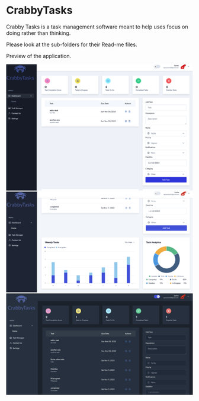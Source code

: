 # CrabbyTasks
Crabby Tasks is a task management software meant to help uses focus on doing
rather than thinking.


Please look at the sub-folders for their Read-me files.

Preview of the application.

![Homepage](./docs/HomePage.png)
![ExtendedHome](./docs/HomePageExtended.png)
![Dark](./docs/DarkMode.png)
